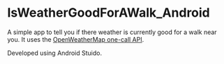 # IsWeatherGoodForAWalk_Android

A simple app to tell you if there weather is currently good for a walk near you. It uses the [OpenWeatherMap one-call API](https://openweathermap.org/api/one-call-api).

Developed using Android Stuido.
